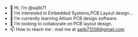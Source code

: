 - 👋 Hi, I’m @sajib71
- 👀 I’m interested in Embedded Systems,PCB Layout design...
- 🌱 I’m currently learning Altium PCB design software.
- 💞️ I’m looking to collaborate on PCB layout design.
- 📫 How to reach me : mail me at sajib71208@gmail.com

<!---
sajib71/sajib71 is a ✨ special ✨ repository because its `README.md` (this file) appears on your GitHub profile.
You can click the Preview link to take a look at your changes.
--->
